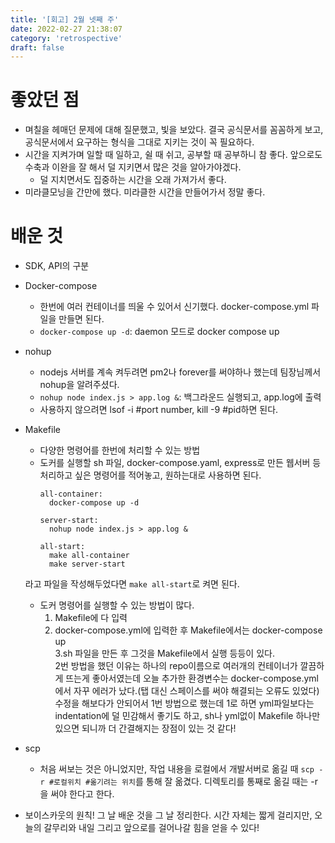 ```yaml
---
title: '[회고] 2월 넷째 주'
date: 2022-02-27 21:38:07
category: 'retrospective'
draft: false
---
```


# 좋았던 점
- 며칠을 헤매던 문제에 대해 질문했고, 빛을 보았다. 결국 공식문서를 꼼꼼하게 보고, 공식문서에서 요구하는 형식을 그대로 지키는 것이 꼭 필요하다.
- 시간을 지켜가며 일할 때 일하고, 쉴 때 쉬고, 공부할 때 공부하니 참 좋다. 앞으로도 수축과 이완을 잘 해서 덜 지키면서 많은 것을 알아가야겠다.
  - 덜 지치면서도 집중하는 시간을 오래 가져가서 좋다. 
- 미라클모닝을 간만에 했다. 미라클한 시간을 만들어가서 정말 좋다.


# 배운 것
- SDK, API의 구분
- Docker-compose  
  - 한번에 여러 컨테이너를 띄울 수 있어서 신기했다. docker-compose.yml 파일을 만들면 된다.
  - `docker-compose up -d`: daemon 모드로 docker compose up
- nohup
  - nodejs 서버를 계속 켜두려면 pm2나 forever를 써야하나 했는데 팀장님께서 nohup을 알려주셨다. 
  - `nohup node index.js > app.log &`:  백그라운드 실행되고, app.log에 출력
  - 사용하지 않으려면 lsof -i #port number, kill -9 #pid하면 된다.
- Makefile
  - 다양한 명령어를 한번에 처리할 수 있는 방법
  - 도커를 실행할 sh 파일, docker-compose.yaml, express로 만든 웹서버 등 처리하고 싶은 명령어를 적어놓고, 원하는대로 사용하면 된다.
    ```
    all-container:
      docker-compose up -d
    
    server-start:
      nohup node index.js > app.log &

    all-start:
      make all-container
      make server-start
    ```
  라고 파일을 작성해두었다면 `make all-start`로 켜면 된다.  
  - 도커 명령어를 실행할 수 있는 방법이 많다. 
    1. Makefile에 다 입력 
    2. docker-compose.yml에 입력한 후 Makefile에서는 docker-compose up  
    3.sh 파일을 만든 후 그것을 Makefile에서 실행 등등이 있다.  
    2번 방법을 했던 이유는 하나의 repo이름으로 여러개의 컨테이너가 깔끔하게 뜨는게 좋아서였는데
    오늘 추가한 환경변수는 docker-compose.yml에서 자꾸 에러가 났다.(탭 대신 스페이스를 써야 해결되는 오류도 있었다)  
    수정을 해보다가 안되어서 1번 방법으로 했는데 1로 하면 yml파일보다는 indentation에 덜 민감해서 좋기도 하고, sh나 yml없이 Makefile 하나만 있으면 되니까 더 간결해지는 장점이 있는 것 같다!

- scp
  - 처음 써보는 것은 아니었지만, 작업 내용을 로컬에서 개발서버로 옮길 때 
  `scp -r #로컬위치 #옮기려는 위치`를 통해 잘 옮겼다. 디렉토리를 통째로 옮길 때는 -r을 써야 한다고 한다. 

- 보이스카웃의 원칙!
  그 날 배운 것을 그 날 정리한다. 시간 자체는 짧게 걸리지만, 오늘의 갈무리와 내일 그리고 앞으로를 걸어나갈 힘을 얻을 수 있다!